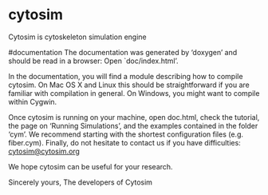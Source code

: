 # cytosim
Cytosim is cytoskeleton simulation engine 

#documentation
The documentation was generated by ‘doxygen’ and should be read in a browser:
Open `doc/index.html’.

In the documentation, you will find a module describing how to compile cytosim. On Mac OS X and Linux this should be straightforward if you are familiar with compilation in general. On Windows, you might want to compile within Cygwin.

Once cytosim is running on your machine, open doc.html, check the tutorial, the page on ‘Running Simulations’, and the examples contained in the folder ‘cym’. We recommend starting with the shortest configuration files (e.g. fiber.cym). Finally, do not hesitate to contact us if you have difficulties: cytosim@cytosim.org

We hope cytosim can be useful for your research. 

Sincerely yours,
     The developers of Cytosim
